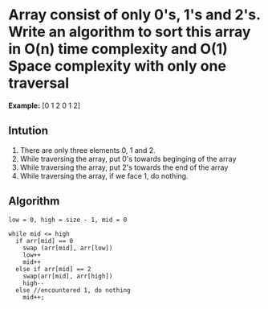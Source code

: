 # Array consist of only 0's, 1's and 2's. Write an algorithm to sort  this array in O(n) time complexity and O(1) Space complexity with only one traversal

**Example:**  [0 1 2 0 1 2]

## Intution
1. There are only three elements 0, 1 and 2.
2. While traversing the array, put 0's towards beginging of the array
3. While traversing the array, put 2's towards the end of the array
4. While traversing the array, if we face 1, do nothing. 

## Algorithm
```
low = 0, high = size - 1, mid = 0

while mid <= high
  if arr[mid] == 0
    swap (arr[mid], arr[low])
    low++
    mid++
  else if arr[mid] == 2
    swap(arr[mid], arr[high])
    high--
  else //encountered 1, do nothing
    mid++;

```
